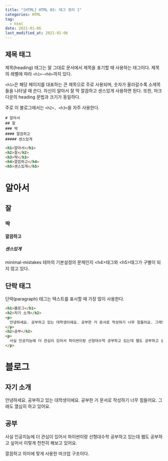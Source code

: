 ```yaml
---  
title: "[HTML] HTML 03: 태그 정리 1"  
categories: HTML  
tag:
  - html
date: 2021-01-06
last_modified_at: 2021-01-06
--- 
```


## 제목 태그

제목(heading) 태그는 말 그대로 문서에서 제목을 표기할 때 사용하는 태그이다. 제목의 레벨에 따라 `<h1>~<h6>`까지 있다.

`<h1>`은 해당 페이지를 대표하는 큰 제목으로 주로 사용되며, 숫자가 올라갈수록 소제목들을 나타낼 때 쓴다. 자신이 알아서 잘 딱 깔끔하고 센스있게 사용하면 된다. 또한, 마크다운의 heading 문법과 크기가 동일하다. 

주로 이 블로그에서는 `<h2>, <h3>`을 자주 사용한다.

```
# 알아서
## 잘
### 딱
#### 깔끔하고
##### 센스있게
```

```html
<h1>알아서</h1>
<h2>잘</h2>
<h3>딱</h3>
<h4>깔끔하고</h4>
<h5>센스있게</h5>
```

<h1>알아서</h1>
<h2>잘</h2>
<h3>딱</h3>
<h4>깔끔하고</h4>
<h5>센스있게</h5>

minimal-mistakes 테마의 기본설정의 문제인지 \<h4>태그와 \<h5>태그가 구별이 되지 않고 있다.

## 단락 태그

단락(paragraph) 태그는 텍스트를 표시할 때 가장 많이 사용한다. 

```html
<h1>블로그</h1>
<h2>자기 소개</h2>
<p>
  안녕하세요. 공부하고 있는 대학생이에요. 공부한 거 문서로 작성하기 너무 힘들어요. 그래도 열심히 하고 있어요.
</p>
<h2>공부</h2>
<p>
  사실 인공지능에 더 관심이 있어서 파이썬이랑 선형대수학 공부하고 있는데 웹도 공부하고 싶어서 이렇게 천천히 해보고 있어요.
</p>
```

<h1>블로그</h1>
<h2>자기 소개</h2>
<p>
  안녕하세요. 공부하고 있는 대학생이에요. 공부한 거 문서로 작성하기 너무 힘들어요. 그래도 열심히 하고 있어요.
</p>
<h2>공부</h2>
<p>
  사실 인공지능에 더 관심이 있어서 파이썬이랑 선형대수학 공부하고 있는데 웹도 공부하고 싶어서 이렇게 천천히 해보고 있어요.
</p>

깔끔하고 의미에 맞게 사용한 마크업 구조이다. 